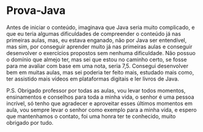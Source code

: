 # Prova-Java
Antes de iniciar o conteúdo, imaginava que Java seria muito complicado,
e que eu teria algumas dificuldades de compreender o conteúdo já nas primeiras aulas, mas,
eu estava enganado, não por Java ser entendível, mas sim, por conseguir aprender muito já
nas primeiras aulas e conseguir desenvolver o exercícios propostos sem nenhuma dificuldade.
   Não possuo o domínio que almejo ter, mas sei que estou no caminho certo, se fosse para me
avaliar com base em uma nota, seria 7,5. Consegui desenvolver bem em muitas aulas, mas sei 
poderia ter feito mais, estudado mais como, ter assistido mais vídeos em plataformas digitais e ler livros de Java.

   P.S.	Obrigado professor por todas as aulas, vou levar todos momentos, ensinamentos e conselhos
para toda a minha vida, o senhor é uma pessoa incrível, só tenho que agradecer e aproveitar esses
últimos momentos em aula, vou sempre levar o senhor como exemplo para a minha vida, e espero
que mantenhamos o contato, foi uma honra ter te conhecido, muito obrigado por tudo.
